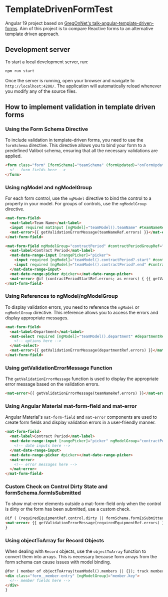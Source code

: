 # TemplateDrivenFormTest

Angular 19 project based on [GregOnNet's talk-angular-template-driven-forms](https://github.com/GregOnNet/talk-angular-template-driven-forms). Aim of this project is to compare Reactive forms to an alternative template driven approach.

## Development server

To start a local development server, run:

```bash
npm run start
```

Once the server is running, open your browser and navigate to `http://localhost:4200/`. The application will automatically reload whenever you modify any of the source files.

## How to implement validation in template driven forms

### Using the Form Schema Directive

To include validation in template-driven forms, you need to use the `formSchema` directive. This directive allows you to bind your form to a predefined Valibot schema, ensuring that all the necessary validations are applied.

```html
<form class="form" [formSchema]="teamSchema" (formUpdated)="onFormUpdated($event)" #formSchema="formSchema">
  <!-- form fields here -->
</form>
```

### Using ngModel and ngModelGroup

For each form control, use the `ngModel` directive to bind the control to a property in your model. For groups of controls, use the `ngModelGroup` directive.

```html
<mat-form-field>
  <mat-label>Team Name</mat-label>
  <input required matInput [ngModel]="teamModel().teamName" #teamNameRef="ngModel" name="teamName" />
  <mat-error>{{ getValidationErrorMessage(teamNameRef.errors) }}</mat-error>
</mat-form-field>
```

```html
<mat-form-field ngModelGroup="contractPeriod" #contractPeriodGroupRef="ngModelGroup">
  <mat-label>Contract Period</mat-label>
  <mat-date-range-input [rangePicker]="picker">
    <input required [ngModel]="teamModel().contractPeriod?.start" #contractPeriodStartRef="ngModel" name="start" placeholder="Start date" matStartDate />
    <input required [ngModel]="teamModel().contractPeriod?.end" #contractPeriodEndRef="ngModel" name="end" placeholder="End date" matEndDate />
  </mat-date-range-input>
  <mat-date-range-picker #picker></mat-date-range-picker>
  <mat-error> @if (contractPeriodStartRef.errors; as errors) { {{ getValidationErrorMessage(errors) }} } @if (contractPeriodStartRef.errors && contractPeriodEndRef.errors) { {{ " + " }} } @if (contractPeriodEndRef.errors; as errors) { {{ getValidationErrorMessage(errors) }} } @if (contractPeriodGroupRef.errors; as errors) { @for (errorKey of getKeys(errors); track errorKey) { {{ errors[errorKey] }} } } </mat-error>
</mat-form-field>
```

### Using References to ngModel/ngModelGroup

To display validation errors, you need to reference the `ngModel` or `ngModelGroup` directive. This reference allows you to access the errors and display appropriate messages.

```html
<mat-form-field>
  <mat-label>Department</mat-label>
  <mat-select required [ngModel]="teamModel().department" #departmentRef="ngModel" name="department">
    <!-- options here -->
  </mat-select>
  <mat-error>{{ getValidationErrorMessage(departmentRef.errors) }}</mat-error>
</mat-form-field>
```

### Using getValidationErrorMessage Function

The `getValidationErrorMessage` function is used to display the appropriate error message based on the validation errors.

```html
<mat-error>{{ getValidationErrorMessage(teamNameRef.errors) }}</mat-error>
```

### Using Angular Material mat-form-field and mat-error

Angular Material's `mat-form-field` and `mat-error` components are used to create form fields and display validation errors in a user-friendly manner.

```html
<mat-form-field>
  <mat-label>Contract Period</mat-label>
  <mat-date-range-input [rangePicker]="picker" ngModelGroup="contractPeriod" #contractPeriodGroupRef="ngModelGroup">
    <!-- date inputs here -->
  </mat-date-range-input>
  <mat-date-range-picker #picker></mat-date-range-picker>
  <mat-error>
    <!-- error messages here -->
  </mat-error>
</mat-form-field>
```

### Custom Check on Control Dirty State and formSchema.formIsSubmitted

To show mat-error elements outside a mat-form-field only when the control is dirty or the form has been submitted, use a custom check.

```html
@if ( (requiredEquipmentRef.control.dirty || formSchema.formIsSubmitted()) && requiredEquipmentRef.errors ) {
<mat-error> {{ getValidationErrorMessage(requiredEquipmentRef.errors) }} </mat-error>
}
```

### Using objectToArray for Record Objects

When dealing with `Record` objects, use the `objectToArray` function to convert them into arrays. This is necessary because form arrays from the form schema can cause issues with model binding.

```html
@for ( member of objectToArray(teamModel().members || {}); track member.key ) {
<div class="form__member-entry" [ngModelGroup]="member.key">
  <!-- member fields here -->
</div>
}
```
